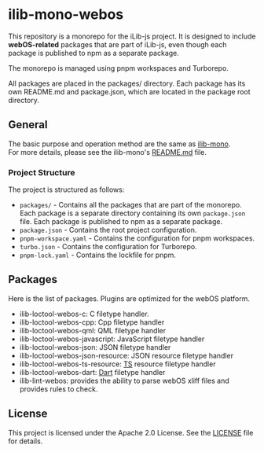 # ilib-mono-webos

This repository is a monorepo for the iLib-js project. It is designed to include **webOS-related** packages that are part of iLib-js, even though each package is published to npm as a separate package.

The monorepo is managed using pnpm workspaces and Turborepo.

All packages are placed in the packages/ directory. Each package has its own README.md and package.json, which are located in the package root directory.

## General
The basic purpose and operation method are the same as [ilib-mono](https://github.com/iLib-js/ilib-mono).   
For more details, please see the ilib-mono's [README.md](https://github.com/iLib-js/ilib-mono/blob/main/README.md) file.   

### Project Structure
The project is structured as follows:
- `packages/` - Contains all the packages that are part of the monorepo. Each package is a separate directory containing its own `package.json` file. Each package is published to npm as a separate package.
- `package.json` - Contains the root project configuration.
- `pnpm-workspace.yaml` - Contains the configuration for pnpm workspaces.
- `turbo.json` - Contains the configuration for Turborepo.
- `pnpm-lock.yaml` - Contains the lockfile for pnpm.

## Packages
Here is the list of packages.
Plugins are optimized for the webOS platform.
* ilib-loctool-webos-c: C filetype handler.
* ilib-loctool-webos-cpp: Cpp filetype handler
* ilib-loctool-webos-qml: QML filetype handler
* ilib-loctool-webos-javascript: JavaScript filetype handler
* ilib-loctool-webos-json: JSON filetype handler
* ilib-loctool-webos-json-resource: JSON resource filetype handler
* ilib-loctool-webos-ts-resource: [TS](https://doc.qt.io/qt-6/linguist-ts-file-format.html) resource filetype handler
* ilib-loctool-webos-dart: [Dart](https://docs.fileformat.com/programming/dart/) filetype handler
* ilib-lint-webos: provides the ability to parse webOS xliff files and provides rules to check.

## License
This project is licensed under the Apache 2.0 License. See the [LICENSE](./LICENSE) file for details.